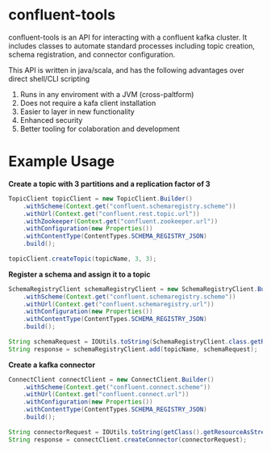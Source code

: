 # confluent-tools
confluent-tools is an API for interacting with a confluent kafka cluster. It includes classes to automate standard processes including topic creation, schema registration, and connector configuration.

This API is written in java/scala, and has the following advantages over direct shell/CLI scripting

1. Runs in any enviroment with a JVM (cross-paltform)
2. Does not require a kafa client installation
3. Easier to layer in new functionality
4. Enhanced security
5. Better tooling for colaboration and development

# Example Usage

**Create a topic with 3 partitions and a replication factor of 3**
```java
TopicClient topicClient = new TopicClient.Builder()
	.withScheme(Context.get("confluent.schemaregistry.scheme"))
	.withUrl(Context.get("confluent.rest.topic.url"))
	.withZookeeper(Context.get("confluent.zookeeper.url"))
	.withConfiguration(new Properties())
	.withContentType(ContentTypes.SCHEMA_REGISTRY_JSON)
	.build();
	
topicClient.createTopic(topicName, 3, 3);        
```

**Register a schema and assign it to a topic**
```java
SchemaRegistryClient schemaRegistryClient = new SchemaRegistryClient.Builder()
	.withScheme(Context.get("confluent.schemaregistry.scheme"))
	.withUrl(Context.get("confluent.schemaregistry.url"))
	.withConfiguration(new Properties())
	.withContentType(ContentTypes.SCHEMA_REGISTRY_JSON)
	.build();
	
String schemaRequest = IOUtils.toString(SchemaRegistryClient.class.getResourceAsStream("/schema-definition.json"),        StandardCharsets.UTF_8);
String response = schemaRegistryClient.add(topicName, schemaRequest);
```

**Create a kafka connector**
```java
ConnectClient connectClient = new ConnectClient.Builder()
	.withScheme(Context.get("confluent.connect.scheme"))
	.withUrl(Context.get("confluent.connect.url"))
	.withConfiguration(new Properties())
	.withContentType(ContentTypes.SCHEMA_REGISTRY_JSON)
	.build();  
				
String connectorRequest = IOUtils.toString(getClass().getResourceAsStream("/connector.json"), StandardCharsets.UTF_8);  
String response = connectClient.createConnector(connectorRequest);
```
